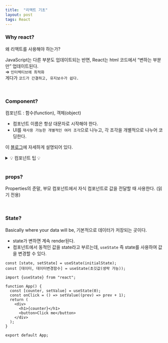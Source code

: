 ```yaml
---
title:  "리액트 기초"
layout: post
tags: React
---
```


### Why react?
왜 리액트를 사용해야 하는가?<br>

JavaScript는 다른 부분도 업데이트되는 반면, React는 html 코드에서 “변하는 부분만” 업데이트된다.<br>
⇒ `인터렉티브에 최적화`<br>
게다가 `코드가 간결하고, 유지보수가 쉽다.`

<br>






### Component?
컴포넌트 : 함수(function), 객체(object)
- 컴포넌트 이름은 항상 대문자로 시작해야 한다.
- UI를 `재사용 가능한 개별적인 여러 조각`으로 나누고, 각 조각을 개별적으로 나누어 코딩한다.<br>
 
이 <a href="https://goddaehee.tistory.com/299?category=395445">블로그</a>에 자세하게 설명되어 있다.

<details>
<summary>💡 컴포넌트 팁 💡</summary>
<div markdown="2">
  &nbsp;&nbsp;무작정 잘게 자른다고 좋은 게 아니다. "재사용성"을 고려해 나눠야 한다. <br>
  &nbsp;&nbsp;<b>정확한 이유가 없다면 미리 분리하지 말고, 필요할 때 적절하게 분리하는 것이 좋다</b>
</div>
</details>
<br>

### props? 
Properties의 준말, 부모 컴포넌트에서 자식 컴포넌트로 값을 전달할 때 사용한다. (읽기 전용) 

<br>

### State?
Basically where your data will be, 기본적으로 데이터가 저장되는 곳이다.<br>
- state가 변하면 계속 render된다.
- 컴포넌트에서 동적인 값을 state라고 부르는데, `useState` 즉 state를 사용하여 값을 변경할 수 있다. 

````
const [state, setState] = useState(initialState);
const [데이터, 데이터변경함수] = useState(초깃값(생략 가능));
````

````
import {useState} from "react";

function App() {
  const [counter, setValue] = useState(0);
  const onClick = () => setValue((prev) => prev + 1);
  return (
    <div>
      <h1>{counter}</h1>
      <button>Click me</button>
    </div>
  );
}

export default App;
````

<br>

